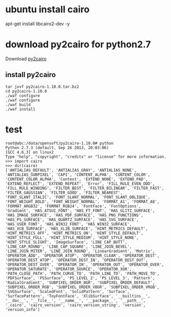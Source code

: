 # ubuntu install cairo
apt-get install libcairo2-dev -y

# download py2cairo for python2.7
Download [py2cairo](http://cairographics.org/releases/py2cairo-1.10.0.tar.bz2) 
## install py2cairo

    tar jxvf py2cairo-1.10.0.tar.bz2  
    cd py2cairo-1.10.0  
    ./waf configure  
    ./waf configure  
    ./waf build  
    ./waf install

# test

    root@abc:/data/opensoft/py2cairo-1.10.0# python
    Python 2.7.3 (default, Sep 26 2013, 20:03:06) 
    [GCC 4.6.3] on linux2
    Type "help", "copyright", "credits" or "license" for more information.
    >>> import cairo
    >>> dir(cairo)
    ['ANTIALIAS_DEFAULT', 'ANTIALIAS_GRAY', 'ANTIALIAS_NONE', 'ANTIALIAS_SUBPIXEL', 'CAPI', 'CONTENT_ALPHA', 'CONTENT_COLOR', 'CONTENT_COLOR_ALPHA', 'Context', 'EXTEND_NONE', 'EXTEND_PAD', 'EXTEND_REFLECT', 'EXTEND_REPEAT', 'Error', 'FILL_RULE_EVEN_ODD', 'FILL_RULE_WINDING', 'FILTER_BEST', 'FILTER_BILINEAR', 'FILTER_FAST', 'FILTER_GAUSSIAN', 'FILTER_GOOD', 'FILTER_NEAREST', 'FONT_SLANT_ITALIC', 'FONT_SLANT_NORMAL', 'FONT_SLANT_OBLIQUE', 'FONT_WEIGHT_BOLD', 'FONT_WEIGHT_NORMAL', 'FORMAT_A1', 'FORMAT_A8', 'FORMAT_ARGB32', 'FORMAT_RGB24', 'FontFace', 'FontOptions', 'Gradient', 'HAS_ATSUI_FONT', 'HAS_FT_FONT', 'HAS_GLITZ_SURFACE', 'HAS_IMAGE_SURFACE', 'HAS_PDF_SURFACE', 'HAS_PNG_FUNCTIONS', 'HAS_PS_SURFACE', 'HAS_QUARTZ_SURFACE', 'HAS_SVG_SURFACE', 'HAS_USER_FONT', 'HAS_WIN32_FONT', 'HAS_WIN32_SURFACE', 'HAS_XCB_SURFACE', 'HAS_XLIB_SURFACE', 'HINT_METRICS_DEFAULT', 'HINT_METRICS_OFF', 'HINT_METRICS_ON', 'HINT_STYLE_DEFAULT', 'HINT_STYLE_FULL', 'HINT_STYLE_MEDIUM', 'HINT_STYLE_NONE', 'HINT_STYLE_SLIGHT', 'ImageSurface', 'LINE_CAP_BUTT', 'LINE_CAP_ROUND', 'LINE_CAP_SQUARE', 'LINE_JOIN_BEVEL', 'LINE_JOIN_MITER', 'LINE_JOIN_ROUND', 'LinearGradient', 'Matrix', 'OPERATOR_ADD', 'OPERATOR_ATOP', 'OPERATOR_CLEAR', 'OPERATOR_DEST', 'OPERATOR_DEST_ATOP', 'OPERATOR_DEST_IN', 'OPERATOR_DEST_OUT', 'OPERATOR_DEST_OVER', 'OPERATOR_IN', 'OPERATOR_OUT', 'OPERATOR_OVER', 'OPERATOR_SATURATE', 'OPERATOR_SOURCE', 'OPERATOR_XOR', 'PATH_CLOSE_PATH', 'PATH_CURVE_TO', 'PATH_LINE_TO', 'PATH_MOVE_TO', 'PDFSurface', 'PSSurface', 'PS_LEVEL_2', 'PS_LEVEL_3', 'Pattern', 'RadialGradient', 'SUBPIXEL_ORDER_BGR', 'SUBPIXEL_ORDER_DEFAULT', 'SUBPIXEL_ORDER_RGB', 'SUBPIXEL_ORDER_VBGR', 'SUBPIXEL_ORDER_VRGB', 'SVGSurface', 'ScaledFont', 'SolidPattern', 'Surface', 'SurfacePattern', 'ToyFontFace', 'XlibSurface', '__builtins__', '__doc__', '__file__', '__name__', '__package__', '__path__', '_cairo', 'cairo_version', 'cairo_version_string', 'version', 'version_info']

